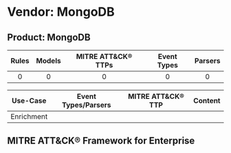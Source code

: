 Vendor: MongoDB
===============
Product: MongoDB
----------------
| Rules | Models | MITRE ATT&CK® TTPs | Event Types | Parsers |
|:-----:|:------:|:------------------:|:-----------:|:-------:|
|   0   |   0    |         0          |      0      |    0    |

|  Use-Case  | Event Types/Parsers | MITRE ATT&CK® TTP | Content    |
|:----------:| ---- | ---- | ---- |
| Enrichment |    |    | [](RM/r_m_mongodb_mongodb_Enrichment.md) |

MITRE ATT&CK® Framework for Enterprise
--------------------------------------

